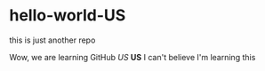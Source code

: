 # hello-world-US
this is just another repo

Wow, we are learning GitHub
*US*
**US**
I can't believe I'm learning this

